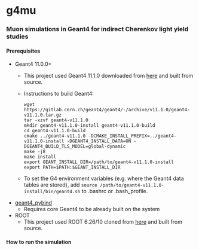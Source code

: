 # g4mu
### Muon simulations in Geant4 for indirect Cherenkov light yield studies



#### Prerequisites
* Geant4 11.0.0+
  * This project used Geant4 11.1.0 downloaded from [here](https://gitlab.cern.ch/geant4/geant4/-/archive/v11.1.0/geant4-v11.1.0.tar.gz) and built from source.
  * Instructions to build Geant4: 
  
     ```
     wget https://gitlab.cern.ch/geant4/geant4/-/archive/v11.1.0/geant4-v11.1.0.tar.gz
     tar -xzvf geant4-v11.1.0
     mkdir geant4-v11.1.0-install geant4-v11.1.0-build
     cd geant4-v11.1.0-build
     cmake ../geant4-v11.1.0 -DCMAKE_INSTALL_PREFIX=../geant4-v11.1.0-install -DGEANT4_INSTALL_DATA=ON -DGEANT4_BUILD_TLS_MODEL=global-dynamic
     make -j8
     make install
     export GEANT_INSTALL_DIR=/path/to/geant4-v11.1.0-install
     export PATH=$PATH:$GEANT_INSTALL_DIR
     ```
  * To set the G4 environment variables (e.g. where the Geant4 data tables are stored), add `source /path/to/geant4-v11.1.0-install/bin/geant4.sh` to .bashrc or .bash_profile.
* [geant4_pybind](https://github.com/HaarigerHarald/geant4_pybind)
  * Requires core Geant4 to be already built on the system      
* ROOT
  * This project used ROOT 6.26/10 cloned from [here](https://github.com/root-project/root.git) and built from source.
      

#### How to run the simulation

